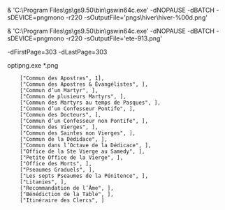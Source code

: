 & 'C:\Program Files\gs\gs9.50\bin\gswin64c.exe' -dNOPAUSE -dBATCH -sDEVICE=pngmono -r220 -sOutputFile='pngs\hiver\hiver-%00d.png'

& 'C:\Program Files\gs\gs9.50\bin\gswin64c.exe' -dNOPAUSE -dBATCH -sDEVICE=pngmono -r220 -sOutputFile='ete-913.png'

-dFirstPage=303 -dLastPage=303

optipng.exe *.png


        ["Commun des Apostres", 1],
        ["Commun des Apostres & Évangélistes", ],
        ["Commun d’un Martyr", ],
        ["Commun de plusieurs Martyrs", ],
        ["Commun des Martyrs au temps de Pasques", ],
        ["Commun d’un Confesseur Pontife", ],
        ["Commun des Docteurs", ],
        ["Commun d’un Confesseur non Pontife", ],
        ["Commun des Vierges", ],
        ["Commun des Saintes non Vierges", ],
        ["Commun de la Dédidace", ],
        ["Commun dans l’Octave de la Dédicace", ],
        ["Office de la Ste Vierge au Samedy", ],
        ["Petite Office de la Vierge", ],
        ["Office des Morts", ],
        ["Pseaumes Graduels", ],
        ["Les septs Pseaumes de la Pénitence", ],
        ["Litanies", ],
        ["Recommandation de l’Âme", ],
        ["Bénédiction de la Table", ],
        ["Itinéraire des Clercs", ]